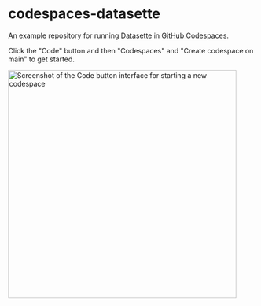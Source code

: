 # codespaces-datasette

An example repository for running [Datasette](https://datasette.io/) in [GitHub Codespaces](https://github.com/features/codespaces).

Click the "Code" button and then "Codespaces" and "Create codespace on main" to get started.

<img width="464" alt="Screenshot of the Code button interface for starting a new codespace" src="https://user-images.githubusercontent.com/9599/221047722-a86924e3-041e-4039-a53d-dd712b46de54.png">
